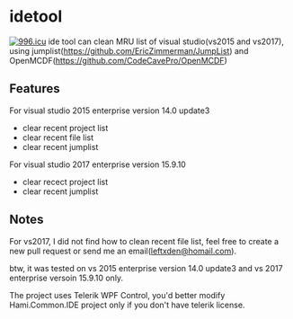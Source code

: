 # idetool  
<a href="https://996.icu"><img src="https://img.shields.io/badge/link-996.icu-red.svg" alt="996.icu" /></a> ide tool can clean MRU list of visual studio(vs2015 and vs2017), using jumplist(https://github.com/EricZimmerman/JumpList) and OpenMCDF(https://github.com/CodeCavePro/OpenMCDF)

## Features

For visual studio 2015 enterprise version 14.0 update3  
* clear recent project list  
* clear recent file list  
* clear recent jumplist  
  
For visual studio 2017 enterprise version 15.9.10  
* clear recect project list  
* clear recent jumplist  

## Notes

For vs2017, I did not find how to clean recent file list, feel free to create a new pull request or send me an email(leftxden@homail.com).  
  
btw, it was tested on vs 2015 enterprise version 14.0 update3 and vs 2017 enterprise versoin 15.9.10 only.  

The project uses Telerik WPF Control, you'd better modify Hami.Common.IDE project only if you don't have telerik license. 
